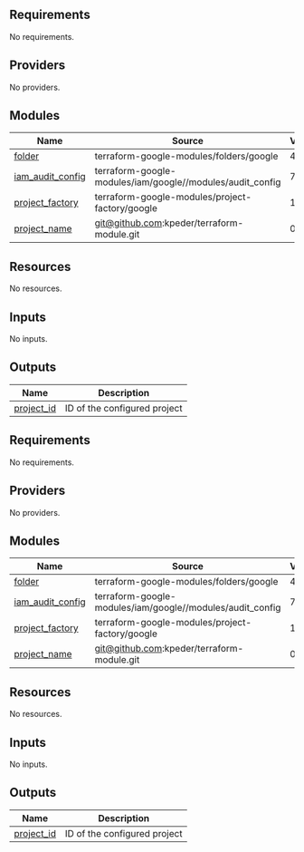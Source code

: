 <!-- BEGIN_TF_DOCS -->
## Requirements

No requirements.

## Providers

No providers.

## Modules

| Name | Source | Version |
|------|--------|---------|
| <a name="module_folder"></a> [folder](#module\_folder) | terraform-google-modules/folders/google | 4.0.0 |
| <a name="module_iam_audit_config"></a> [iam\_audit\_config](#module\_iam\_audit\_config) | terraform-google-modules/iam/google//modules/audit_config | 7.7.0 |
| <a name="module_project_factory"></a> [project\_factory](#module\_project\_factory) | terraform-google-modules/project-factory/google | 14.3.0 |
| <a name="module_project_name"></a> [project\_name](#module\_project\_name) | git@github.com:kpeder/terraform-module.git | 0.1.0 |

## Resources

No resources.

## Inputs

No inputs.

## Outputs

| Name | Description |
|------|-------------|
| <a name="output_project_id"></a> [project\_id](#output\_project\_id) | ID of the configured project |
<!-- END_TF_DOCS -->
<!-- BEGINNING OF PRE-COMMIT-TERRAFORM DOCS HOOK -->
## Requirements

No requirements.

## Providers

No providers.

## Modules

| Name | Source | Version |
|------|--------|---------|
| <a name="module_folder"></a> [folder](#module\_folder) | terraform-google-modules/folders/google | 4.0.0 |
| <a name="module_iam_audit_config"></a> [iam\_audit\_config](#module\_iam\_audit\_config) | terraform-google-modules/iam/google//modules/audit_config | 7.7.0 |
| <a name="module_project_factory"></a> [project\_factory](#module\_project\_factory) | terraform-google-modules/project-factory/google | 14.3.0 |
| <a name="module_project_name"></a> [project\_name](#module\_project\_name) | git@github.com:kpeder/terraform-module.git | 0.1.0 |

## Resources

No resources.

## Inputs

No inputs.

## Outputs

| Name | Description |
|------|-------------|
| <a name="output_project_id"></a> [project\_id](#output\_project\_id) | ID of the configured project |
<!-- END OF PRE-COMMIT-TERRAFORM DOCS HOOK -->
